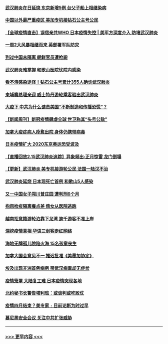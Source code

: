 #### [武汉肺炎在日延烧 东京新增5例 台父子船上相继染病](../pages/prog202/a102778538.md?t=02162244) 
#### [中国以外最严重疫区 美加专机接钻石公主号公民](../pages/prog202/a102778473.md?t=02162244) 
#### [【全球疫情直击】误信亲共WHO 日本疫情失控 | 美军方深度介入 防堵武汉肺炎](../pages/prog202/a102778478.md?t=02162244) 
#### [一周2大风暴相继而来 英部署军队防灾](../pages/prog202/a102778447.md?t=02162244) 
#### [到过中国未隔离 朝鲜官员遭枪毙](../pages/prog202/a102778383.md?t=02162244) 
#### [武汉肺炎难掌握 和歌山医院忧院内感染](../pages/prog202/a102778376.md?t=02162244) 
#### [看不清感染途径！钻石公主号累计355人确诊武汉肺炎](../pages/prog202/a102778335.md?t=02162244) 
#### [柬埔寨总理亲迎 威士特丹游轮乘客验出武汉肺炎](../pages/prog202/a102777842.md?t=02162244) 
#### [大疫下 中共为什么谴责美国“不断制造和传播恐慌”？](../pages/prog202/a102778285.md?t=02162244) 
#### [【新闻周刊】新冠疫情肆虐全球 世卫称其“头号公敌”](../pages/prog202/a102778196.md?t=02162244) 
#### [加拿大疫症病人痊愈出院 身体仍携带病毒](../pages/prog202/a102778061.md?t=02162244) 
#### [日本疫情扩大 2020东京奥运恐受波及](../pages/prog202/a102778049.md?t=02162244) 
#### [【直播回放2.15武汉肺炎追踪】异象频出:正月惊雷 龙门倒塌](../pages/prog202/a102777974.md?t=02162244) 
#### [【更新】武汉肺炎 美专机接游轮公民 法国一陆汉不治](../pages/prog202/a102770740.md?t=02162244) 
#### [武汉肺炎延烧 日本现死亡首例 和歌山5人感染](../pages/prog202/a102777815.md?t=02162244) 
#### [又一中国女子闯川普庄园 遭判刑6个月](../pages/prog202/a102777673.md?t=02162244) 
#### [抱怨检疫隔离餐点差 俄女从医院逃跑](../pages/prog202/a102777667.md?t=02162244) 
#### [越南拒意籍游轮泊靠下龙湾 逾千游客不准上岸](../pages/prog202/a102777646.md?t=02162244) 
#### [深挖疫情真相 华语三剑客走红网络](../pages/prog202/a102777624.md?t=02162244) 
#### [海地无牌孤儿院陷火海 15名孩童丧生](../pages/prog202/a102777620.md?t=02162244) 
#### [加拿大国会意见不一 推迟批准《美墨加协定》](../pages/prog202/a102777575.md?t=02162244) 
#### [埃及出现非洲首例病例 带武汉病毒却无症状](../pages/prog202/a102777559.md?t=02162244) 
#### [疫情笼罩 大陆复工难 日本疫情突现各地](../pages/prog202/a102777455.md?t=02162244) 
#### [北约秘书长警告塔利班：或谈判或吃败仗](../pages/prog202/a102777442.md?t=02162244) 
#### [疫情四月结束？美专家﹕目前论断为时过早](../pages/prog202/a102777248.md?t=02162244) 
#### [慕尼黑安全会议 关注中共扩张威胁](../pages/prog202/a102777254.md?t=02162244) 

----
#### [ >>> 更早内容 <<< ](../indexes/prog202-earlier.md)
